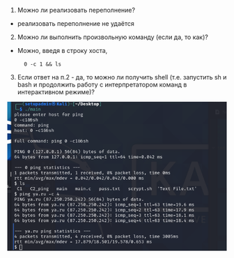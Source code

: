 1. Можно ли реализовать переполнение?

- реализовать переполнение не удаётся


2. Можно ли выполнить произвольную команду (если да, то как)?

- Можно, введя в строку хоста,
 
        0 -с 1 && ls


3. Если ответ на п.2 - да, то можно ли получить shell (т.е. запустить sh и bash и продолжить работу с интерпретатором команд в интерактивном режиме)?


![](pic/sh.png)